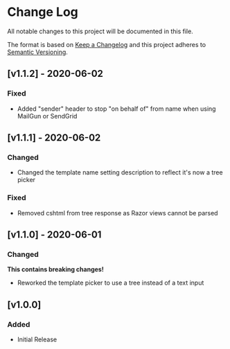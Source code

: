 # Change Log
All notable changes to this project will be documented in this file.

The format is based on [Keep a Changelog](http://keepachangelog.com/) and this project adheres to [Semantic Versioning](http://semver.org/).

## [v1.1.2] - 2020-06-02
### Fixed
* Added "sender" header to stop "on behalf of" from name when using MailGun or SendGrid

## [v1.1.1] - 2020-06-02
### Changed
* Changed the template name setting description to reflect it's now a tree picker

### Fixed
* Removed cshtml from tree response as Razor views cannot be parsed

## [v1.1.0] - 2020-06-01
### Changed
**This contains breaking changes!**
* Reworked the template picker to use a tree instead of a text input

## [v1.0.0]
### Added
* Initial Release